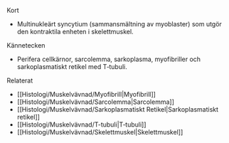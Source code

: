 Kort
- Multinukleärt syncytium (sammansmältning av myoblaster) som utgör den kontraktila enheten i skelettmuskel.

Kännetecken
- Perifera cellkärnor, sarcolemma, sarkoplasma, myofibriller och sarkoplasmatiskt retikel med T‑tubuli.

Relaterat
- [[Histologi/Muskelvävnad/Myofibrill|Myofibrill]]
- [[Histologi/Muskelvävnad/Sarcolemma|Sarcolemma]]
- [[Histologi/Muskelvävnad/Sarkoplasmatiskt Retikel|Sarkoplasmatiskt retikel]]
- [[Histologi/Muskelvävnad/T-tubuli|T‑tubuli]]
- [[Histologi/Muskelvävnad/Skelettmuskel|Skelettmuskel]]


